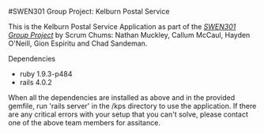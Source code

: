 #SWEN301 Group Project: Kelburn Postal Service

This is the Kelburn Postal Service Application as part of the [*SWEN301 Group Project*](https://ecs.victoria.ac.nz/foswiki/pub/Courses/SWEN301_2014T1/AssignmentsProject/project.pdf) 
by Scrum Chums: Nathan Muckley, Callum McCaul, Hayden O'Neill, Gion Espiritu and Chad Sandeman.

Dependencies
* ruby 1.9.3-p484
* rails 4.0.2

When all the dependencies are installed as above and in the provided gemfile, run 'rails server' in the /kps directory to use the application.
If there are any critical errors with your setup that you can't solve, please contact one of the above team members for assitance.